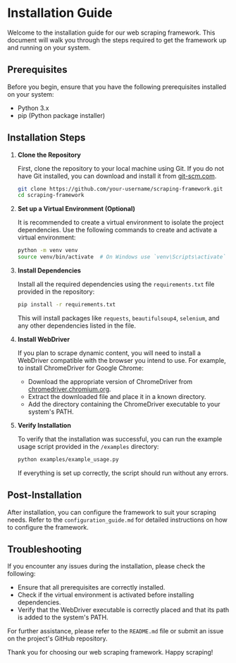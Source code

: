 # Installation Guide

Welcome to the installation guide for our web scraping framework. This document will walk you through the steps required to get the framework up and running on your system.

## Prerequisites

Before you begin, ensure that you have the following prerequisites installed on your system:

- Python 3.x
- pip (Python package installer)

## Installation Steps

1. **Clone the Repository**

   First, clone the repository to your local machine using Git. If you do not have Git installed, you can download and install it from [git-scm.com](https://git-scm.com/).

   ```bash
   git clone https://github.com/your-username/scraping-framework.git
   cd scraping-framework
   ```

2. **Set up a Virtual Environment (Optional)**

   It is recommended to create a virtual environment to isolate the project dependencies. Use the following commands to create and activate a virtual environment:

   ```bash
   python -m venv venv
   source venv/bin/activate  # On Windows use `venv\Scripts\activate`
   ```

3. **Install Dependencies**

   Install all the required dependencies using the `requirements.txt` file provided in the repository:

   ```bash
   pip install -r requirements.txt
   ```

   This will install packages like `requests`, `beautifulsoup4`, `selenium`, and any other dependencies listed in the file.

4. **Install WebDriver**

   If you plan to scrape dynamic content, you will need to install a WebDriver compatible with the browser you intend to use. For example, to install ChromeDriver for Google Chrome:

   - Download the appropriate version of ChromeDriver from [chromedriver.chromium.org](https://chromedriver.chromium.org/downloads).
   - Extract the downloaded file and place it in a known directory.
   - Add the directory containing the ChromeDriver executable to your system's PATH.

5. **Verify Installation**

   To verify that the installation was successful, you can run the example usage script provided in the `/examples` directory:

   ```bash
   python examples/example_usage.py
   ```

   If everything is set up correctly, the script should run without any errors.

## Post-Installation

After installation, you can configure the framework to suit your scraping needs. Refer to the `configuration_guide.md` for detailed instructions on how to configure the framework.

## Troubleshooting

If you encounter any issues during the installation, please check the following:

- Ensure that all prerequisites are correctly installed.
- Check if the virtual environment is activated before installing dependencies.
- Verify that the WebDriver executable is correctly placed and that its path is added to the system's PATH.

For further assistance, please refer to the `README.md` file or submit an issue on the project's GitHub repository.

Thank you for choosing our web scraping framework. Happy scraping!

